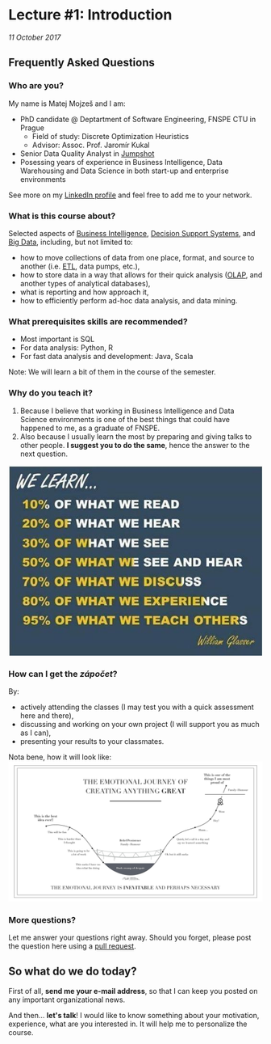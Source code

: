 # Lecture #1: Introduction

_11 October 2017_


## Frequently Asked Questions


### Who are you?

My name is Matej Mojzeš and I am:

* PhD candidate @ Deptartment of Software Engineering, FNSPE CTU in Prague
  * Field of study: Discrete Optimization Heuristics
  * Advisor: Assoc. Prof. Jaromír Kukal
* Senior Data Quality Analyst in [Jumpshot](https://www.jumpshot.com)
* Posessing years of experience in Business Intelligence, Data Warehousing and Data Science in both start-up and enterprise environments

See more on my [LinkedIn profile](https://www.linkedin.com/in/matejmojzes) and feel free to add me to your network.


### What is this course about?

Selected aspects of [Business Intelligence](https://en.wikipedia.org/wiki/Business_intelligence), [Decision Support Systems](https://en.wikipedia.org/wiki/Decision_support_system), and [Big Data](https://en.wikipedia.org/wiki/Big_data), including, but not limited to:

* how to move collections of data from one place, format, and source to another (i.e. [ETL](https://en.wikipedia.org/wiki/Extract,_transform,_load), data pumps, etc.),
* how to store data in a way that allows for their quick analysis ([OLAP](https://en.wikipedia.org/wiki/Online_analytical_processing), and another types of analytical databases),
* what is reporting and how approach it,
* how to efficiently perform ad-hoc data analysis, and data mining.


### What prerequisites skills are recommended?

* Most important is SQL
* For data analysis: Python, R
* For fast data analysis and development: Java, Scala

Note: We will learn a bit of them in the course of the semester.


### Why do you teach it?

1. Because I believe that working in Business Intelligence and Data Science environments is one of the best things that could have happened to me, as a graduate of FNSPE. 
2. Also because I usually learn the most by preparing and giving talks to other people. **I suggest you to do the same**, hence the answer to the next question.

![How does the learning work](files/learning.jpeg)

### How can I get the _zápočet_?

By:
* actively attending the classes (I may test you with a quick assessment here and there), 
* discussing and working on your own project (I will support you as much as I can),
* presenting your results to your classmates.

Nota bene, how it will look like:
![Journey to greatness](files/journey_to_greatness.jpg)


### More questions?

Let me answer your questions right away. Should you forget, please post the question here using a [pull request](https://help.github.com/articles/about-pull-requests/).


## So what do we do today?

First of all, **send me your e-mail address**, so that I can keep you posted on any important organizational news.

And then... **let's talk**! I would like to know something about your motivation, experience, what are you interested in. It will help me to personalize the course.
